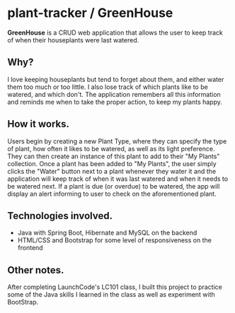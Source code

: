 # plant-tracker / GreenHouse

**GreenHouse** is a CRUD web application that allows the user to keep track of when their houseplants were last watered. 

## Why? 

I love keeping houseplants but tend to forget about them, and either water them too much or too little. I also lose track of which plants like to be watered, and which don't. The application remembers all this information and reminds me when to take the proper action, to keep my plants happy.

## How it works.

Users begin by creating a new Plant Type, where they can specify the type of plant, how often it likes to be watered, as well as its light preference. They can then create an instance of this plant to add to their "My Plants" collection. Once a plant has been added to "My Plants", the user simply clicks the "Water" button next to a plant whenever they water it and the application will keep track of when it was last watered and when it needs to be watered next. If a plant is due (or overdue) to be watered, the app will display an alert informing to user to check on the aforementioned plant. 

## Technologies involved.

* Java with Spring Boot, Hibernate and MySQL on the backend
* HTML/CSS and Bootstrap for some level of responsiveness on the frontend

## Other notes. 

After completing LaunchCode's LC101 class, I built this project to practice some of the Java skills I learned in the class as well as experiment with BootStrap. 
